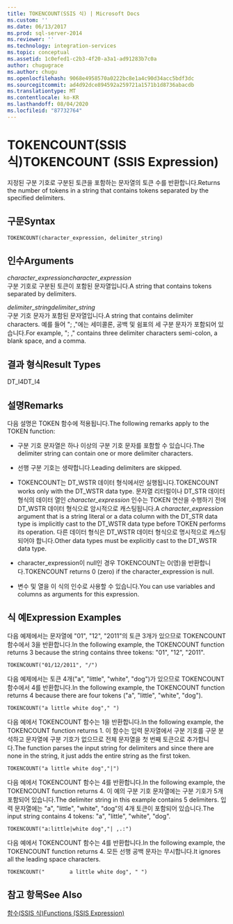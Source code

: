 ```yaml
---
title: TOKENCOUNT(SSIS 식) | Microsoft Docs
ms.custom: ''
ms.date: 06/13/2017
ms.prod: sql-server-2014
ms.reviewer: ''
ms.technology: integration-services
ms.topic: conceptual
ms.assetid: 1c0efed1-c2b3-4f20-a3a1-ad91283b7c0a
author: chugugrace
ms.author: chugu
ms.openlocfilehash: 9068e4958570a0222bc8e1a4c90d34acc5bdf3dc
ms.sourcegitcommit: ad4d92dce894592a259721a1571b1d8736abacdb
ms.translationtype: MT
ms.contentlocale: ko-KR
ms.lasthandoff: 08/04/2020
ms.locfileid: "87732764"
---
```

# <a name="tokencount-ssis-expression"></a><span data-ttu-id="0864e-102">TOKENCOUNT(SSIS 식)</span><span class="sxs-lookup"><span data-stu-id="0864e-102">TOKENCOUNT (SSIS Expression)</span></span>
  <span data-ttu-id="0864e-103">지정된 구분 기호로 구분된 토큰을 포함하는 문자열의 토큰 수를 반환합니다.</span><span class="sxs-lookup"><span data-stu-id="0864e-103">Returns the number of tokens in a string that contains tokens separated by the specified delimiters.</span></span>  
  
## <a name="syntax"></a><span data-ttu-id="0864e-104">구문</span><span class="sxs-lookup"><span data-stu-id="0864e-104">Syntax</span></span>  
  
```  
TOKENCOUNT(character_expression, delimiter_string)  
```  
  
## <a name="arguments"></a><span data-ttu-id="0864e-105">인수</span><span class="sxs-lookup"><span data-stu-id="0864e-105">Arguments</span></span>  
 <span data-ttu-id="0864e-106">*character_expression*</span><span class="sxs-lookup"><span data-stu-id="0864e-106">*character_expression*</span></span>  
 <span data-ttu-id="0864e-107">구분 기호로 구분된 토큰이 포함된 문자열입니다.</span><span class="sxs-lookup"><span data-stu-id="0864e-107">A string that contains tokens separated by delimiters.</span></span>  
  
 <span data-ttu-id="0864e-108">*delimiter_string*</span><span class="sxs-lookup"><span data-stu-id="0864e-108">*delimiter_string*</span></span>  
 <span data-ttu-id="0864e-109">구분 기호 문자가 포함된 문자열입니다.</span><span class="sxs-lookup"><span data-stu-id="0864e-109">A string that contains delimiter characters.</span></span> <span data-ttu-id="0864e-110">예를 들어 "; ,"에는 세미콜론, 공백 및 쉼표의 세 구분 문자가 포함되어 있습니다.</span><span class="sxs-lookup"><span data-stu-id="0864e-110">For example, "; ," contains three delimiter characters semi-colon, a blank space, and a comma.</span></span>  
  
## <a name="result-types"></a><span data-ttu-id="0864e-111">결과 형식</span><span class="sxs-lookup"><span data-stu-id="0864e-111">Result Types</span></span>  
 <span data-ttu-id="0864e-112">DT_I4</span><span class="sxs-lookup"><span data-stu-id="0864e-112">DT_I4</span></span>  
  
## <a name="remarks"></a><span data-ttu-id="0864e-113">설명</span><span class="sxs-lookup"><span data-stu-id="0864e-113">Remarks</span></span>  
 <span data-ttu-id="0864e-114">다음 설명은 TOKEN 함수에 적용됩니다.</span><span class="sxs-lookup"><span data-stu-id="0864e-114">The following remarks apply to the TOKEN function:</span></span>  
  
-   <span data-ttu-id="0864e-115">구분 기호 문자열은 하나 이상의 구분 기호 문자를 포함할 수 있습니다.</span><span class="sxs-lookup"><span data-stu-id="0864e-115">The delimiter string can contain one or more delimiter characters.</span></span>  
  
-   <span data-ttu-id="0864e-116">선행 구분 기호는 생략합니다.</span><span class="sxs-lookup"><span data-stu-id="0864e-116">Leading delimiters are skipped.</span></span>  
  
-   <span data-ttu-id="0864e-117">TOKENCOUNT는 DT_WSTR 데이터 형식에서만 실행됩니다.</span><span class="sxs-lookup"><span data-stu-id="0864e-117">TOKENCOUNT works only with the DT_WSTR data type.</span></span> <span data-ttu-id="0864e-118">문자열 리터럴이나 DT_STR 데이터 형식의 데이터 열인 *character_expression* 인수는 TOKEN 연산을 수행하기 전에 DT_WSTR 데이터 형식으로 암시적으로 캐스팅됩니다.</span><span class="sxs-lookup"><span data-stu-id="0864e-118">A *character_expression* argument that is a string literal or a data column with the DT_STR data type is implicitly cast to the DT_WSTR data type before TOKEN performs its operation.</span></span> <span data-ttu-id="0864e-119">다른 데이터 형식은 DT_WSTR 데이터 형식으로 명시적으로 캐스팅되어야 합니다.</span><span class="sxs-lookup"><span data-stu-id="0864e-119">Other data types must be explicitly cast to the DT_WSTR data type.</span></span>  
  
-   <span data-ttu-id="0864e-120">character_expression이 null인 경우 TOKENCOUNT는 0(영)을 반환합니다.</span><span class="sxs-lookup"><span data-stu-id="0864e-120">TOKENCOUNT returns 0 (zero) if the character_expression is null.</span></span>  
  
-   <span data-ttu-id="0864e-121">변수 및 열을 이 식의 인수로 사용할 수 있습니다.</span><span class="sxs-lookup"><span data-stu-id="0864e-121">You can use variables and columns as arguments for this expression.</span></span>  
  
## <a name="expression-examples"></a><span data-ttu-id="0864e-122">식 예</span><span class="sxs-lookup"><span data-stu-id="0864e-122">Expression Examples</span></span>  
 <span data-ttu-id="0864e-123">다음 예제에서는 문자열에 "01", "12", "2011"의 토큰 3개가 있으므로 TOKENCOUNT 함수에서 3을 반환합니다.</span><span class="sxs-lookup"><span data-stu-id="0864e-123">In the following example, the TOKENCOUNT function returns 3 because the string contains three tokens: "01", "12", "2011".</span></span>  
  
```  
TOKENCOUNT("01/12/2011", "/")  
```  
  
 <span data-ttu-id="0864e-124">다음 예제에서는 토큰 4개("a", "little", "white", "dog")가 있으므로 TOKENCOUNT 함수에서 4를 반환합니다.</span><span class="sxs-lookup"><span data-stu-id="0864e-124">In the following example, the TOKENCOUNT function returns 4 because there are four tokens ("a", "little", "white", "dog").</span></span>  
  
```  
TOKENCOUNT("a little white dog"," ")  
```  
  
 <span data-ttu-id="0864e-125">다음 예에서 TOKENCOUNT 함수는 1을 반환합니다.</span><span class="sxs-lookup"><span data-stu-id="0864e-125">In the following example, the TOKENCOUNT function returns 1.</span></span> <span data-ttu-id="0864e-126">이 함수는 입력 문자열에서 구분 기호를 구문 분석하고 문자열에 구분 기호가 없으므로 전체 문자열을 첫 번째 토큰으로 추가합니다.</span><span class="sxs-lookup"><span data-stu-id="0864e-126">The function parses the input string for delimiters and since there are none in the string, it just adds the entire string as the first token.</span></span>  
  
```  
TOKENCOUNT("a little white dog","|")  
```  
  
 <span data-ttu-id="0864e-127">다음 예에서 TOKENCOUNT 함수는 4를 반환합니다.</span><span class="sxs-lookup"><span data-stu-id="0864e-127">In the following example, the TOKENCOUNT function returns 4.</span></span> <span data-ttu-id="0864e-128">이 예의 구분 기호 문자열에는 구분 기호가 5개 포함되어 있습니다.</span><span class="sxs-lookup"><span data-stu-id="0864e-128">The delimiter string in this example contains 5 delimiters.</span></span> <span data-ttu-id="0864e-129">입력 문자열에는 "a", "little", "white", "dog"의 4개 토큰이 포함되어 있습니다.</span><span class="sxs-lookup"><span data-stu-id="0864e-129">The input string contains 4 tokens: "a", "little", "white", "dog".</span></span>  
  
```  
TOKENCOUNT("a:little|white dog","| ,.:")  
```  
  
 <span data-ttu-id="0864e-130">다음 예에서 TOKENCOUNT 함수는 4를 반환합니다.</span><span class="sxs-lookup"><span data-stu-id="0864e-130">In the following example, the TOKENCOUNT function returns 4.</span></span> <span data-ttu-id="0864e-131">모든 선행 공백 문자는 무시합니다.</span><span class="sxs-lookup"><span data-stu-id="0864e-131">It ignores all the leading space characters.</span></span>  
  
```  
TOKENCOUNT("        a little white dog", " ")  
```  
  
## <a name="see-also"></a><span data-ttu-id="0864e-132">참고 항목</span><span class="sxs-lookup"><span data-stu-id="0864e-132">See Also</span></span>  
 [<span data-ttu-id="0864e-133">함수&#40;SSIS 식&#41;</span><span class="sxs-lookup"><span data-stu-id="0864e-133">Functions &#40;SSIS Expression&#41;</span></span>](functions-ssis-expression.md)  
  
  

